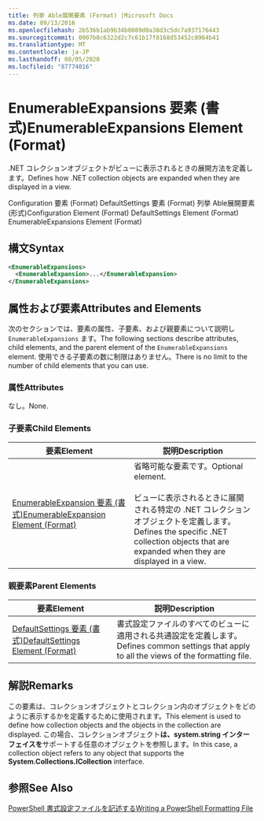 ```yaml
---
title: 列挙 Able展開要素 (Format) |Microsoft Docs
ms.date: 09/13/2016
ms.openlocfilehash: 2b536b1ab9b34b0089d0a38d3c5dc7a937176443
ms.sourcegitcommit: 0907b8c6322d2c7c61b17f8168d53452c8964b41
ms.translationtype: MT
ms.contentlocale: ja-JP
ms.lasthandoff: 08/05/2020
ms.locfileid: "87774016"
---
```

# <a name="enumerableexpansions-element-format"></a><span data-ttu-id="ad2e5-102">EnumerableExpansions 要素 (書式)</span><span class="sxs-lookup"><span data-stu-id="ad2e5-102">EnumerableExpansions Element (Format)</span></span>

<span data-ttu-id="ad2e5-103">.NET コレクションオブジェクトがビューに表示されるときの展開方法を定義します。</span><span class="sxs-lookup"><span data-stu-id="ad2e5-103">Defines how .NET collection objects are expanded when they are displayed in a view.</span></span>

<span data-ttu-id="ad2e5-104">Configuration 要素 (Format) DefaultSettings 要素 (Format) 列挙 Able展開要素 (形式)</span><span class="sxs-lookup"><span data-stu-id="ad2e5-104">Configuration Element (Format) DefaultSettings Element (Format) EnumerableExpansions Element (Format)</span></span>

## <a name="syntax"></a><span data-ttu-id="ad2e5-105">構文</span><span class="sxs-lookup"><span data-stu-id="ad2e5-105">Syntax</span></span>

```xml
<EnumerableExpansions>
  <EnumerableExpansion>...</EnumerableExpansion>
</EnumerableExpansions>
```

## <a name="attributes-and-elements"></a><span data-ttu-id="ad2e5-106">属性および要素</span><span class="sxs-lookup"><span data-stu-id="ad2e5-106">Attributes and Elements</span></span>

<span data-ttu-id="ad2e5-107">次のセクションでは、要素の属性、子要素、および親要素について説明し `EnumerableExpansions` ます。</span><span class="sxs-lookup"><span data-stu-id="ad2e5-107">The following sections describe attributes, child elements, and the parent element of the `EnumerableExpansions` element.</span></span> <span data-ttu-id="ad2e5-108">使用できる子要素の数に制限はありません。</span><span class="sxs-lookup"><span data-stu-id="ad2e5-108">There is no limit to the number of child elements that you can use.</span></span>

### <a name="attributes"></a><span data-ttu-id="ad2e5-109">属性</span><span class="sxs-lookup"><span data-stu-id="ad2e5-109">Attributes</span></span>

<span data-ttu-id="ad2e5-110">なし。</span><span class="sxs-lookup"><span data-stu-id="ad2e5-110">None.</span></span>

### <a name="child-elements"></a><span data-ttu-id="ad2e5-111">子要素</span><span class="sxs-lookup"><span data-stu-id="ad2e5-111">Child Elements</span></span>

|<span data-ttu-id="ad2e5-112">要素</span><span class="sxs-lookup"><span data-stu-id="ad2e5-112">Element</span></span>|<span data-ttu-id="ad2e5-113">説明</span><span class="sxs-lookup"><span data-stu-id="ad2e5-113">Description</span></span>|
|-------------|-----------------|
|[<span data-ttu-id="ad2e5-114">EnumerableExpansion 要素 (書式)</span><span class="sxs-lookup"><span data-stu-id="ad2e5-114">EnumerableExpansion Element (Format)</span></span>](./enumerableexpansion-element-format.md)|<span data-ttu-id="ad2e5-115">省略可能な要素です。</span><span class="sxs-lookup"><span data-stu-id="ad2e5-115">Optional element.</span></span><br /><br /> <span data-ttu-id="ad2e5-116">ビューに表示されるときに展開される特定の .NET コレクションオブジェクトを定義します。</span><span class="sxs-lookup"><span data-stu-id="ad2e5-116">Defines the specific .NET collection objects that are expanded when they are displayed in a view.</span></span>|

### <a name="parent-elements"></a><span data-ttu-id="ad2e5-117">親要素</span><span class="sxs-lookup"><span data-stu-id="ad2e5-117">Parent Elements</span></span>

|<span data-ttu-id="ad2e5-118">要素</span><span class="sxs-lookup"><span data-stu-id="ad2e5-118">Element</span></span>|<span data-ttu-id="ad2e5-119">説明</span><span class="sxs-lookup"><span data-stu-id="ad2e5-119">Description</span></span>|
|-------------|-----------------|
|[<span data-ttu-id="ad2e5-120">DefaultSettings 要素 (書式)</span><span class="sxs-lookup"><span data-stu-id="ad2e5-120">DefaultSettings Element (Format)</span></span>](./defaultsettings-element-format.md)|<span data-ttu-id="ad2e5-121">書式設定ファイルのすべてのビューに適用される共通設定を定義します。</span><span class="sxs-lookup"><span data-stu-id="ad2e5-121">Defines common settings that apply to all the views of the formatting file.</span></span>|

## <a name="remarks"></a><span data-ttu-id="ad2e5-122">解説</span><span class="sxs-lookup"><span data-stu-id="ad2e5-122">Remarks</span></span>

<span data-ttu-id="ad2e5-123">この要素は、コレクションオブジェクトとコレクション内のオブジェクトをどのように表示するかを定義するために使用されます。</span><span class="sxs-lookup"><span data-stu-id="ad2e5-123">This element is used to define how collection objects and the objects in the collection are displayed.</span></span> <span data-ttu-id="ad2e5-124">この場合、コレクションオブジェクト**は、system.string インターフェイスを**サポートする任意のオブジェクトを参照します。</span><span class="sxs-lookup"><span data-stu-id="ad2e5-124">In this case, a collection object refers to any object that supports the  **System.Collections.ICollection** interface.</span></span>

## <a name="see-also"></a><span data-ttu-id="ad2e5-125">参照</span><span class="sxs-lookup"><span data-stu-id="ad2e5-125">See Also</span></span>

[<span data-ttu-id="ad2e5-126">PowerShell 書式設定ファイルを記述する</span><span class="sxs-lookup"><span data-stu-id="ad2e5-126">Writing a PowerShell Formatting File</span></span>](./writing-a-powershell-formatting-file.md)
